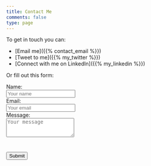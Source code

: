 ```yaml
---
title: Contact Me
comments: false
type: page
---
```


To get in touch you can:

- [Email me]({{% contact_email %}})
- [Tweet to me]({{% my_twitter %}})
- [Connect with me on LinkedIn]({{% my_linkedin %}})

<script src="https://ajax.googleapis.com/ajax/libs/jquery/3.1.1/jquery.min.js"></script>
<script src='https://www.google.com/recaptcha/api.js'></script>

<div id='#form-div'>
  <p>Or fill out this form:</p>
  <form id="contact-form">
    <label for="name">Name:</label>
    <br>
    <input type="text" id="name" placeholder="Your name" />
    <br>
    <label for="email">Email:</label>
    <br>
    <input type="email" id="email" placeholder="Your email"/>
    <br>
    <label for="message">Message:</label>
    <br>
    <textarea style="margin-bottom: 20px" id="message" rows="3" placeholder="Your message"></textarea>
    <div class="g-recaptcha" data-sitekey="6LcXNhAUAAAAAD5LX_MTjJC7cNDuDPesw2NKljjH"></div>
    <button style="margin-top: 20px" type="submit">Submit</button>
  </form>
</div>

<script>
var URL = 'https://1r3pcfbnq6.execute-api.us-east-1.amazonaws.com/prod/contact';

$('#contact-form').submit(function (event) {
  event.preventDefault();
  var captchta_response = grecaptcha.getResponse();
  console.log(captchta_response);
  var json_post_data = {
    name: $('#name').val(),
    email: $('#email').val(),
    message: $('#message').val(),
    captcha: captchta_response
  };
 

  $.ajax({
    type: 'POST',
    url: URL,
    dataType: 'json',
    crossDomain: true,
    contentType: 'application/json',
    data: JSON.stringify(json_post_data),
    success: function (responseData, textStatus, jqXHR) {
      console.log('in success message')
      if(responseData.status == 'success'){
        console.log('success!');
        document.getElementById("#form-div").innerHTML = "<p> Your form was successfully submitted!</p>"
      };
      if(responseData.message == 'Captcha Invalid'){
        console.log('Captcha FAIL. TRY AGAIN!')
      };
    },
  })
})


</script>